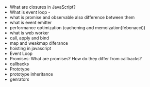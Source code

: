 - What are closures in JavaScript?
- What is event loop -
- what is promise and observable also difference between them
- what is event emitter
- performance optimization (cachening  and memoization(febonacci))
- what is web worker
- call, apply and bind
- map and weakmap diferance
- hoisting in javascript
- Event Loop
- Promises: What are promises? How do they differ from callbacks? 
- callbacks
- Prototype
- prototype inheritance
- genrators
